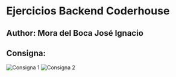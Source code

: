 # Ejercicios Backend Coderhouse

## Author: Mora del Boca José Ignacio

## Consigna: 

![Consigna 1](https://i.ibb.co/XDd5dNq/Clase-24-Segunda-Pr-ctica-Integradora.jpg)
![Consigna 2](https://i.ibb.co/3BrPYXR/Clase-27-Arquitectura-del-servidor-Dise-o.jpg)